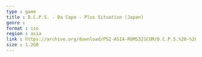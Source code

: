 ```yaml
---
type : game
title : D.C.P.S. - Da Capo - Plus Situation (Japan)
genre : 
format : iso
region : asia
link : https://archive.org/download/PS2-ASIA-ROMS321COM/D.C.P.S.%20-%20Da%20Capo%20-%20Plus%20Situation%20%28Japan%29.7z
size : 1.2GB
---
```

